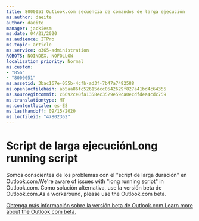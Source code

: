 ```yaml
---
title: 8000051 Outlook.com secuencia de comandos de larga ejecución
ms.author: daeite
author: daeite
manager: jackiesm
ms.date: 04/21/2020
ms.audience: ITPro
ms.topic: article
ms.service: o365-administration
ROBOTS: NOINDEX, NOFOLLOW
localization_priority: Normal
ms.custom:
- "856"
- "8000051"
ms.assetid: 3bac167e-055b-4cfb-ad3f-7b47a7492588
ms.openlocfilehash: ab5aa86fc52615dcc0542629f827a41bd4c64355
ms.sourcegitcommit: c6692ce0fa1358ec3529e59ca0ecdfdea4cdc759
ms.translationtype: MT
ms.contentlocale: es-ES
ms.lasthandoff: 09/15/2020
ms.locfileid: "47802362"
---
```

# <a name="long-running-script"></a><span data-ttu-id="6c9ba-102">Script de larga ejecución</span><span class="sxs-lookup"><span data-stu-id="6c9ba-102">Long running script</span></span>

<span data-ttu-id="6c9ba-103">Somos conscientes de los problemas con el "script de larga duración" en Outlook.com.</span><span class="sxs-lookup"><span data-stu-id="6c9ba-103">We're aware of issues with "long running script" in Outlook.com.</span></span> <span data-ttu-id="6c9ba-104">Como solución alternativa, use la versión beta de Outlook.com.</span><span class="sxs-lookup"><span data-stu-id="6c9ba-104">As a workaround, please use the Outlook.com beta.</span></span>
  
[<span data-ttu-id="6c9ba-105">Obtenga más información sobre la versión beta de Outlook.com.</span><span class="sxs-lookup"><span data-stu-id="6c9ba-105">Learn more about the Outlook.com beta.</span></span>](https://support.office.com/article/40676ad0-c831-45ac-a023-5be633be798d?wt.mc_id=Office_Outlook_com_Alchemy)
  